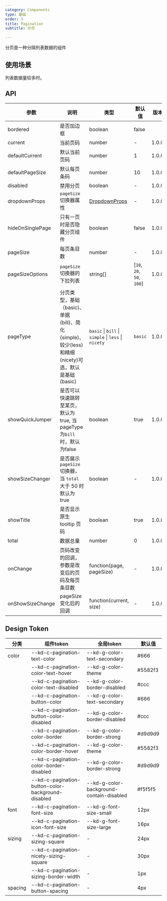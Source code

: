 ```yaml
---
category: Components
type: 基础
order: 3
title: Pagination
subtitle: 分页

---
```


分页是一种分隔列表数据的组件

## 使用场景
列表数据量较多时。

## API

| 参数 | 说明 | 类型 | 默认值 | 版本 |
| --- | --- | --- | --- | --- |
| bordered | 是否加边框 | boolean | false |  |
| current | 当前页码 | number | - | 1.0.0 |
| defaultCurrent | 默认当前页码 | number | 1 | 1.0.0 |
| defaultPageSize | 默认每页条码 | number | 10 | 1.0.0 |
| disabled | 禁用分页 | boolean | - | 1.0.0 |
| dropdownProps | `pageSize` 切换器属性 | [DropdownProps](/components/dropdown/#API) | - | 1.0.0 |
| hideOnSinglePage | 只有一页时是否隐藏分页组件 | boolean | false | 1.0.0 |
| pageSize | 每页条目数 | number | - | 1.0.0 |
| pageSizeOptions | `pageSize` 切换器的下拉列表 | string\[] | \[`10`, `20`, `50`, `100`] | 1.0.0 |
| pageType | 分页类型，基础（basic)、单据(bill)、简化(simple)、较少(less)和精细(nicety)可选，默认是基础(basic) | `basic` \| `bill` \| `simple` \| `less` \| `nicety` | `basic` | 1.0.0 |
| showQuickJumper | 是否可以快速跳转至某页，默认为true, 当pageType为`bill`时，默认为false | boolean | true | 1.0.0 |
| showSizeChanger | 是否展示 `pageSize` 切换器，当 `total` 大于 50 时默认为 true | boolean | - | 1.0.0 |
| showTitle | 是否显示原生 tooltip 页码 | boolean | true | 1.0.0 |
| total | 数据总量 | number | 0 | 1.0.0 |
| onChange | 页码改变的回调，参数是改变后的页码及每页条目数 | function(page, pageSize) | - | 1.0.0 |
| onShowSizeChange | pageSize 变化后的回调 | function(current, size) | - | 1.0.0 |


## Design Token

| 分类 | 组件token | 全局token | 默认值 |
| --- | --- | --- | --- |
| color | --kd-c-pagination-text-color | --kd-g-color-text-secondary | #666 |
|  | --kd-c-pagination-color-text-hover | --kd-g-color-theme | #5582f3 |
|  | --kd-c-pagination-color-text-disabled | --kd-g-color-border-disabled | #ccc |
|  | --kd-c-pagination-button-color | --kd-g-color-text-secondary | #666 |
|  | --kd-c-pagination-button-color-disabled | --kd-g-color-border-disabled | #ccc |
|  | --kd-c-pagination-color-border | --kd-g-color-border-strong | #d9d9d9 |
|  | --kd-c-pagination-color-border-hover | --kd-g-color-theme | #5582f3 |
|  | --kd-c-pagination-color-border-disabled | --kd-g-color-border-strong | #d9d9d9 |
|  | --kd-c-pagination-button-color-background-disabled | --kd-g-color-background-contain-disabled | #f5f5f5 |
| font | --kd-c-pagination-font-size | --kd-g-font-size-small | 12px |
|  | --kd-c-pagination-icon-font-size | --kd-g-font-size-large | 16px |
| sizing | --kd-c-pagination-sizing-square | - | 24px |
|  | --kd-c-pagination-nicety-sizing-square | - | 30px |
|  | --kd-c-pagination-sizing-border-width | - | 1px |
| spacing | --kd-c-pagination-button-spacing | - | 4px |
